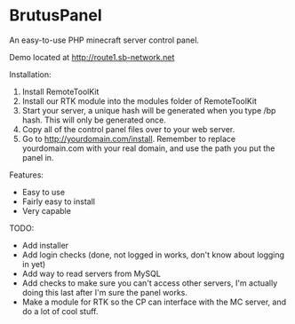 BrutusPanel
===========

An easy-to-use PHP minecraft server control panel.

Demo located at http://route1.sb-network.net

Installation: <br />
1. Install RemoteToolKit <br />
2. Install our RTK module into the modules folder of RemoteToolKit <br />
3. Start your server, a unique hash will be generated when you type /bp hash. This will only be generated once. <br />
4. Copy all of the control panel files over to your web server. <br />
5. Go to http://yourdomain.com/install. Remember to replace yourdomain.com with your real domain, and use the path you put the panel in.

Features:
- Easy to use
- Fairly easy to install
- Very capable

TODO:
- Add installer
- Add login checks (done, not logged in works, don't know about logging in yet)
- Add way to read servers from MySQL
- Add checks to make sure you can't access other servers, I'm actually doing this last after I'm sure the panel works.
- Make a module for RTK so the CP can interface with the MC server, and do a lot of cool stuff.
